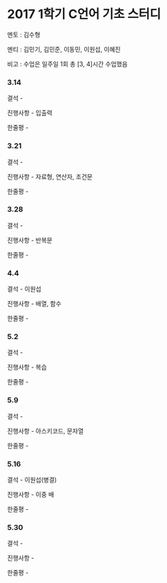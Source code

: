 # 2017 1학기 C언어 기초 스터디

멘토 : 김수형

멘티 : 김민기, 김민준, 이동민, 이원섭, 이혜진

비고 : 수업은 일주일 1회 총 \[3, 4\]시간 수업했음



### 3.14

결석 - 

진행사항 - 입출력

한줄평 - 

### 3.21

결석 - 

진행사항 - 자료형, 연산자, 조건문

한줄평 - 

### 3.28

결석 - 

진행사항 - 반복문

한줄평 - 

### 4.4

결석 - 이원섭

진행사항 - 배열, 함수

한줄평 - 

### 5.2

결석 - 

진행사항 - 복습

한줄평 - 

### 5.9

결석 - 

진행사항 - 아스키코드, 문자열

한줄평 - 

### 5.16

결석 - 이원섭\(병결\)

진행사항 - 이중 배

한줄평 - 

### 5.30

결석 - 

진행사항 -

한줄평 -

